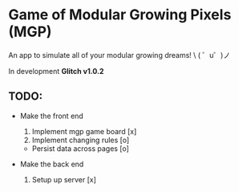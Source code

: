 Game of Modular Growing Pixels (MGP)
====================================

An app to simulate all of your modular growing dreams! \ ( ゜u゜)ノ

In development **Glitch v1.0.2**

TODO:
-----

* Make the front end
  1. Implement mgp game board [x]
  2. Implement changing rules [o]
    - Persist data across pages [o]

* Make the back end 
  1. Setup up server [x]

